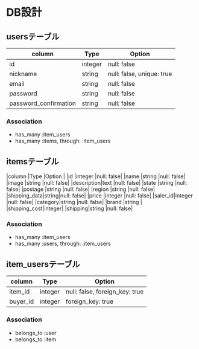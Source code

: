 # DB設計

## usersテーブル
|column  |Type    |Option |
|--------|--------|-------|
|id      |integer |null: false|
|nickname|string  |null: false, unique: true|
|email   |string  |null: false|
|password|string  |null: false|
|password_confirmation|string|null: false|

### Association
- has_many :item_users
- has_many :items, through: :item_users


## itemsテーブル
|column  |Type    |Option |
|id      |integer |null: false|
|name    |string  |null: false|
|image   |string  |null: false|
|description|text |null: false|
|state   |string  |null: false|
|postage |string  |null: false|
|region  |string  |null: false|
|shipping_data|string|null: false|
|price   |integer |null: false|
|saler_id|integer |null: false|
|category|string  |null: false|
|brand   |string  |
|shipping_cost|integer|
|shipping|string  |null: false|

### Association
- has_many :item_users
- has_many :users, through: :item_users

## item_usersテーブル
|column  |Type    |Option |
|--------|--------|-------|
|item_id |integer |null: false, foreign_key: true|
|buyer_id|integer |foreign_key: true|

### Association
- belongs_to :user
- belongs_to :item
